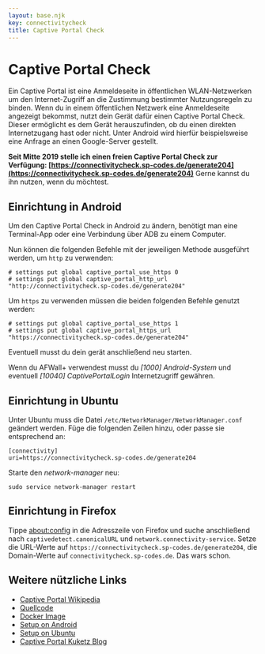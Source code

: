 ```yaml
---
layout: base.njk
key: connectivitycheck
title: Captive Portal Check
---
```

# Captive Portal Check

Ein Captive Portal ist eine Anmeldeseite in öffentlichen WLAN-Netzwerken um den Internet-Zugriff an die Zustimmung bestimmter Nutzungsregeln zu binden. Wenn du in einem öffentlichen Netzwerk eine Anmeldeseite angezeigt bekommst, nutzt dein Gerät dafür einen Captive Portal Check. Dieser ermöglicht es dem Gerät herauszufinden, ob du einen direkten Internetzugang hast oder nicht. Unter Android wird hierfür beispielsweise eine Anfrage an einen Google-Server gestellt.

__Seit Mitte 2019 stelle ich einen freien Captive Portal Check zur Verfügung: [https://connectivitycheck.sp-codes.de/generate204](https://connectivitycheck.sp-codes.de/generate204)__ Gerne kannst du ihn nutzen, wenn du möchtest.

## Einrichtung in Android

Um den Captive Portal Check in Android zu ändern, benötigt man eine Terminal-App oder eine Verbindung über ADB zu einem Computer. 

Nun können die folgenden Befehle mit der jeweiligen Methode ausgeführt werden, um `http` zu verwenden:

```
# settings put global captive_portal_use_https 0
# settings put global captive_portal_http_url "http://connectivitycheck.sp-codes.de/generate204"
```


Um `https` zu verwenden müssen die beiden folgenden Befehle genutzt werden:


```
# settings put global captive_portal_use_https 1
# settings put global captive_portal_https_url "https://connectivitycheck.sp-codes.de/generate204"
```

Eventuell musst du dein gerät anschließend neu starten.

Wenn du AFWall+ verwendest musst du _[1000] Android-System_ und eventuell _[10040] CaptivePortalLogin_ Internetzugriff gewähren.

## Einrichtung in Ubuntu

Unter Ubuntu muss die Datei `/etc/NetworkManager/NetworkManager.conf` geändert werden. Füge die folgenden Zeilen hinzu, oder passe sie entsprechend an:

```
[connectivity]
uri=https://connectivitycheck.sp-codes.de/generate204
```

Starte den _network-manager_ neu:

```
sudo service network-manager restart
```

## Einrichtung in Firefox

Tippe [about:config](about:config) in die Adresszeile von Firefox und suche anschließend nach `captivedetect.canonicalURL` und `network.connectivity-service`. Setze die URL-Werte auf `https://connectivitycheck.sp-codes.de/generate204`, die Domain-Werte auf `connectivitycheck.sp-codes.de`. Das wars schon.

## Weitere nützliche Links

* [Captive Portal Wikipedia](https://de.wikipedia.org/wiki/Captive_Portal)
* [Quellcode](https://git.sp-codes.de/samuel-p/connectivity-check)
* [Docker Image](https://hub.docker.com/r/samuelph/connectivity-check)
* [Setup on Android](https://android.stackexchange.com/a/186995/288049)
* [Setup on Ubuntu](https://askubuntu.com/q/1167177/920103)
* [Captive Portal Kuketz Blog](https://www.kuketz-blog.de/android-captive-portal-check-204-http-antwort-von-captiveportal-kuketz-de/)

